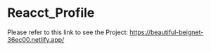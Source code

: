 # Reacct_Profile
Please refer to this link to see the Project: https://beautiful-beignet-36ec00.netlify.app/
